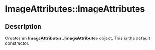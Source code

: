 # ImageAttributes::ImageAttributes

## Description

Creates an **ImageAttributes::ImageAttributes** object. This is the default constructor.